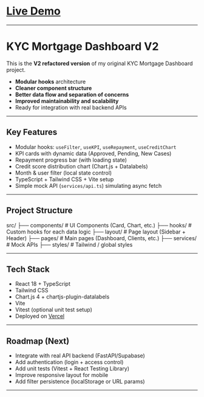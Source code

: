 # [ Live Demo](https://kyc-mortgage-dashboard-v2.vercel.app/)

---

#  KYC Mortgage Dashboard V2

This is the **V2 refactored version** of my original KYC Mortgage Dashboard project.

-  **Modular hooks** architecture
-  **Cleaner component structure**
-  **Better data flow and separation of concerns**
-  **Improved maintainability and scalability**
-  Ready for integration with real backend APIs

---

##  Key Features

-  Modular hooks: `useFilter`, `useKPI`, `useRepayment`, `useCreditChart`
-  KPI cards with dynamic data (Approved, Pending, New Cases)
-  Repayment progress bar (with loading state)
-  Credit score distribution chart (Chart.js + Datalabels)
-  Month & user filter (local state control)
-  TypeScript + Tailwind CSS + Vite setup
-  Simple mock API (`services/api.ts`) simulating async fetch

---

##  Project Structure

src/ ├── components/ # UI Components (Card, Chart, etc.) ├── hooks/ # Custom hooks for each data logic ├── layout/ # Page layout (Sidebar + Header) ├── pages/ # Main pages (Dashboard, Clients, etc.) ├── services/ # Mock APIs ├── styles/ # Tailwind / global styles


---

## Tech Stack

- React 18 + TypeScript
- Tailwind CSS
- Chart.js 4 + chartjs-plugin-datalabels
- Vite
- Vitest (optional unit test setup)
- Deployed on [Vercel](https://vercel.com)

---

## Roadmap (Next)
- Integrate with real API backend (FastAPI/Supabase)
- Add authentication (login + access control)
- Add unit tests (Vitest + React Testing Library)
- Improve responsive layout for mobile
- Add filter persistence (localStorage or URL params)

---


